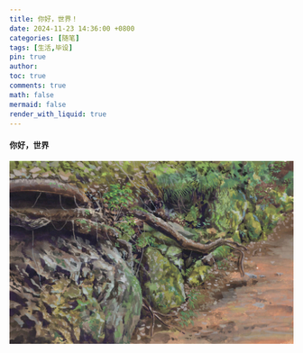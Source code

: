 ```yaml
---
title: 你好，世界！
date: 2024-11-23 14:36:00 +0800
categories: [随笔]
tags: [生活,毕设]
pin: true
author: 
toc: true
comments: true
math: false
mermaid: false
render_with_liquid: true
---
```


#### 你好，世界

  ![scenery](/assets/blog_res/2022-05-21-hello-world/scenery.jpg)
